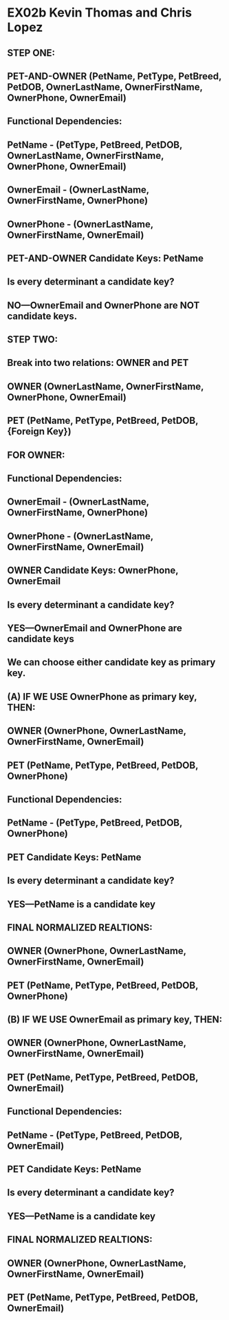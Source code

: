 # EX02b Kevin Thomas and Chris Lopez 

## STEP ONE:
## PET-AND-OWNER (PetName, PetType, PetBreed, PetDOB, OwnerLastName, OwnerFirstName, OwnerPhone, OwnerEmail)
## Functional Dependencies:
## PetName - (PetType, PetBreed, PetDOB, OwnerLastName, OwnerFirstName, OwnerPhone, OwnerEmail)
## OwnerEmail - (OwnerLastName, OwnerFirstName, OwnerPhone)
## OwnerPhone - (OwnerLastName, OwnerFirstName, OwnerEmail)
## PET-AND-OWNER Candidate Keys: PetName
## Is every determinant a candidate key?
## NO—OwnerEmail and OwnerPhone are NOT candidate keys.
## STEP TWO:
## Break into two relations: OWNER and PET
## OWNER (OwnerLastName, OwnerFirstName, OwnerPhone, OwnerEmail)
## PET (PetName, PetType, PetBreed, PetDOB, {Foreign Key})
## FOR OWNER:
## Functional Dependencies:
## OwnerEmail - (OwnerLastName, OwnerFirstName, OwnerPhone)
## OwnerPhone - (OwnerLastName, OwnerFirstName, OwnerEmail)
## OWNER Candidate Keys: OwnerPhone, OwnerEmail
## Is every determinant a candidate key?
## YES—OwnerEmail and OwnerPhone are candidate keys
## We can choose either candidate key as primary key.
## (A) IF WE USE OwnerPhone as primary key, THEN:
## OWNER (OwnerPhone, OwnerLastName, OwnerFirstName, OwnerEmail)
## PET (PetName, PetType, PetBreed, PetDOB, OwnerPhone)
## Functional Dependencies:
## PetName - (PetType, PetBreed, PetDOB, OwnerPhone)
## PET Candidate Keys: PetName
## Is every determinant a candidate key?
## YES—PetName is a candidate key
## FINAL NORMALIZED REALTIONS:
## OWNER (OwnerPhone, OwnerLastName, OwnerFirstName, OwnerEmail)
## PET (PetName, PetType, PetBreed, PetDOB, OwnerPhone)
## (B) IF WE USE OwnerEmail as primary key, THEN:
## OWNER (OwnerPhone, OwnerLastName, OwnerFirstName, OwnerEmail)
## PET (PetName, PetType, PetBreed, PetDOB, OwnerEmail)
## Functional Dependencies:
## PetName - (PetType, PetBreed, PetDOB, OwnerEmail)
## PET Candidate Keys: PetName
## Is every determinant a candidate key?
## YES—PetName is a candidate key
## FINAL NORMALIZED REALTIONS:
## OWNER (OwnerPhone, OwnerLastName, OwnerFirstName, OwnerEmail)
## PET (PetName, PetType, PetBreed, PetDOB, OwnerEmail)
